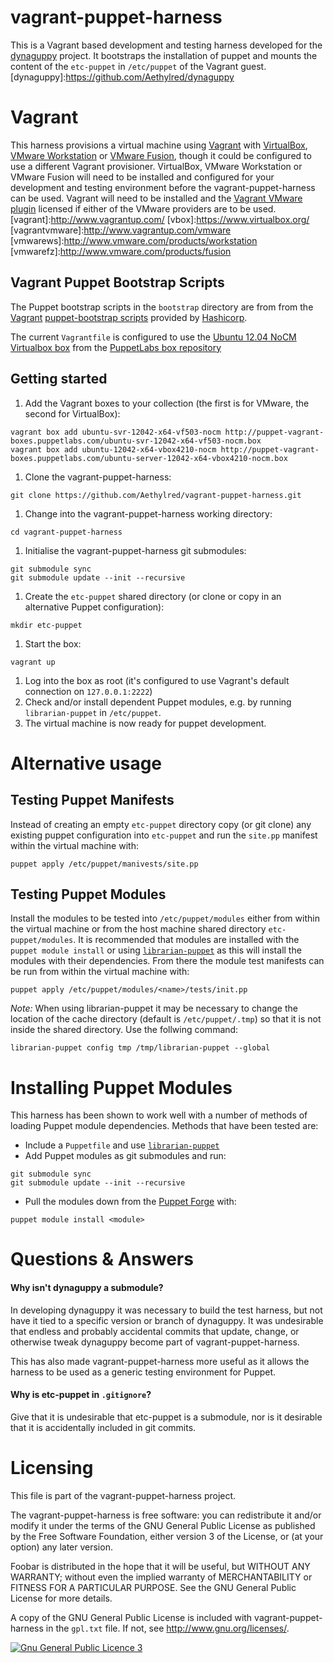 # vagrant-puppet-harness

This is a Vagrant based development and testing harness developed for the [dynaguppy](dynaguppy) project. It bootstraps the installation of puppet and mounts the content of the `etc-puppet` in `/etc/puppet` of the Vagrant guest.
[dynaguppy]:https://github.com/Aethylred/dynaguppy

# Vagrant

This harness provisions a virtual machine using [Vagrant](vagrant) with [VirtualBox](vbox), [VMware Workstation](vmwarews) or [VMware Fusion](vmwarefz), though it could be configured to use a different Vagrant provisioner. VirtualBox, VMware Workstation or VMware Fusion will need to be installed and configured for your development and testing environment before the vagrant-puppet-harness can be used. Vagrant will need to be installed and the [Vagrant VMware plugin](vagrantvmware) licensed if either of the VMware providers are to be used.
[vagrant]:http://www.vagrantup.com/
[vbox]:https://www.virtualbox.org/
[vagrantvmware]:http://www.vagrantup.com/vmware
[vmwarews]:http://www.vmware.com/products/workstation
[vmwarefz]:http://www.vmware.com/products/fusion

## Vagrant Puppet Bootstrap Scripts

The Puppet bootstrap scripts in the `bootstrap` directory are from from the [Vagrant](vagrant) [puppet-bootstrap scripts](https://github.com/hashicorp/puppet-bootstrap) provided by [Hashicorp](http://www.hashicorp.com/).

The current `Vagrantfile` is configured to use the [Ubuntu 12.04 NoCM Virtualbox box](http://puppet-vagrant-boxes.puppetlabs.com/ubuntu-svr-12042-x64-vf503-nocm.box) from the [PuppetLabs box repository](http://puppet-vagrant-boxes.puppetlabs.com/)

## Getting started

1. Add the Vagrant boxes to your collection (the first is for VMware, the second for VirtualBox):  
```
vagrant box add ubuntu-svr-12042-x64-vf503-nocm http://puppet-vagrant-boxes.puppetlabs.com/ubuntu-svr-12042-x64-vf503-nocm.box
vagrant box add ubuntu-12042-x64-vbox4210-nocm http://puppet-vagrant-boxes.puppetlabs.com/ubuntu-server-12042-x64-vbox4210-nocm.box
```
1. Clone the vagrant-puppet-harness:  
```
git clone https://github.com/Aethylred/vagrant-puppet-harness.git
```
1. Change into the vagrant-puppet-harness working directory:  
```
cd vagrant-puppet-harness
``` 
1. Initialise the vagrant-puppet-harness git submodules:  
```
git submodule sync
git submodule update --init --recursive
```
1. Create the `etc-puppet` shared directory (or clone or copy in an alternative Puppet configuration):
```
mkdir etc-puppet
```
1. Start the box:  
```
vagrant up
```
1. Log into the box as root (it's configured to use Vagrant's default connection on `127.0.0.1:2222`)
1. Check and/or install dependent Puppet modules, e.g. by running `librarian-puppet` in `/etc/puppet`.
1. The virtual machine is now ready for puppet development.

# Alternative usage

## Testing Puppet Manifests
Instead of creating an empty `etc-puppet` directory copy (or git clone) any existing puppet configuration into `etc-puppet` and run the `site.pp` manifest within the virtual machine with:  
```
puppet apply /etc/puppet/manivests/site.pp
```

## Testing Puppet Modules
Install the modules to be tested into `/etc/puppet/modules` either from within the virtual machine or from the host machine shared directory `etc-puppet/modules`. It is recommended that modules are installed with the `puppet module install` or using [`librarian-puppet`](https://github.com/rodjek/librarian-puppet) as this will install the modules with their dependencies. From there the module test manifests can be run from within the virtual machine with:  
```
puppet apply /etc/puppet/modules/<name>/tests/init.pp
```

*Note:* When using librarian-puppet it may be necessary to change the location of the cache directory (default is `/etc/puppet/.tmp`) so that it is not inside the shared directory. Use the follwing command:  
```
librarian-puppet config tmp /tmp/librarian-puppet --global
```

# Installing Puppet Modules

This harness has been shown to work well with a number of methods of loading Puppet module dependencies. Methods that have been tested are:

* Include a `Puppetfile` and use [`librarian-puppet`](https://github.com/rodjek/librarian-puppet)
* Add Puppet modules as git submodules and run:  
```
git submodule sync
git submodule update --init --recursive
```
* Pull the modules down from the [Puppet Forge](http://forge.puppetlabs.com/) with:  
```
puppet module install <module>
```

# Questions & Answers

#### Why isn't dynaguppy a submodule?

In developing dynaguppy it was necessary to build the test harness, but not have it tied to a specific version or branch of dynaguppy. It was undesirable that endless and probably accidental commits that update, change, or otherwise tweak dynaguppy become part of vagrant-puppet-harness.

This has also made vagrant-puppet-harness more useful as it allows the harness to be used as a generic testing environment for Puppet.

#### Why is etc-puppet in `.gitignore`?

Give that it is undesirable that etc-puppet is a submodule, nor is it desirable that it is accidentally included in git commits.

# Licensing

This file is part of the vagrant-puppet-harness project.

The vagrant-puppet-harness is free software: you can redistribute it and/or modify it under the terms of the GNU General Public License as published by the Free Software Foundation, either version 3 of the License, or (at your option) any later version.

Foobar is distributed in the hope that it will be useful, but WITHOUT ANY WARRANTY; without even the implied warranty of MERCHANTABILITY or FITNESS FOR A PARTICULAR PURPOSE. See the GNU General Public License for more details.

A copy of the GNU General Public License is included with vagrant-puppet-harness in the `gpl.txt` file.  If not, see <http://www.gnu.org/licenses/>.

<a rel="license" href="http://www.gnu.org/licenses/"><img alt="Gnu General Public Licence 3" style="border-width:0" src="http://www.gnu.org/graphics/gplv3-88x31.png" /></a>

